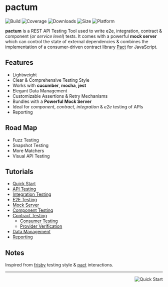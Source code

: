 # pactum

![Build](https://github.com/ASaiAnudeep/pactum/workflows/Build/badge.svg?branch=master)
![Coverage](https://img.shields.io/codeclimate/coverage/ASaiAnudeep/pactum)
![Downloads](https://img.shields.io/npm/dt/pactum)
![Size](https://img.shields.io/bundlephobia/minzip/pactum)
![Platform](https://img.shields.io/node/v/pactum)

**pactum** is a REST API Testing Tool used to write e2e, integration, contract & component (*or service level*) tests. It comes with a powerful **mock server** which can control the state of external dependencies & combines the implementation of a consumer-driven contract library [Pact](https://docs.pact.io) for JavaScript.

## Features

* Lightweight
* Clear & Comprehensive Testing Style
* Works with **cucumber**, **mocha**, **jest**
* Elegant Data Management
* Customizable Assertions & Retry Mechanisms
* Bundles with a **Powerful Mock Server**
* Ideal for *component*, *contract*, *integration* & *e2e* testing of APIs
* Reporting

## Road Map

* Fuzz Testing
* Snapshot Testing
* More Matchers
* Visual API Testing

## Tutorials

* [Quick Start](quick-start)
* [API Testing](api-testing)
* [Integration Testing](integration-testing)
* [E2E Testing](e2e-testing)
* [Mock Server](mock-server)
* [Component Testing](component-testing)
* [Contract Testing](contract-testing)
  * [Consumer Testing](consumer-testing)
  * [Provider Verification](provider-verification)
* [Data Management](data-management)
* [Reporting](reporting)

## Notes

Inspired from [frisby](https://docs.frisbyjs.com/) testing style & [pact](https://docs.pact.io) interactions.

----------------------------------------------------------------------------------------------------------------

<a href="#/quick-start" >
  <img src="https://img.shields.io/badge/NEXT-Quick%20Start-blue" alt="Quick Start" align="right" style="display: inline;" />
</a>

